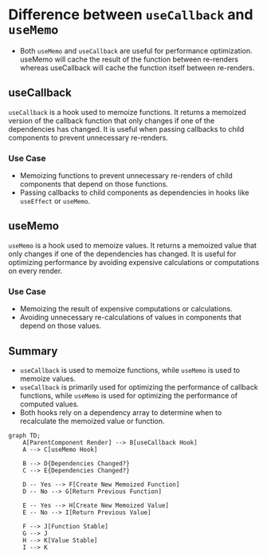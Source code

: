 # Difference between `useCallback` and `useMemo`

- Both `useMemo` and `useCallback` are useful for performance optimization.
useMemo will cache the result of the function between re-renders whereas useCallback will cache the function itself between re-renders.

## useCallback

`useCallback` is a hook used to memoize functions. It returns a memoized version of the callback function that only changes if one of the dependencies has changed. It is useful when passing callbacks to child components to prevent unnecessary re-renders.

### Use Case

- Memoizing functions to prevent unnecessary re-renders of child components that depend on those functions.
- Passing callbacks to child components as dependencies in hooks like `useEffect` or `useMemo`.

## useMemo

`useMemo` is a hook used to memoize values. It returns a memoized value that only changes if one of the dependencies has changed. It is useful for optimizing performance by avoiding expensive calculations or computations on every render.

### Use Case

- Memoizing the result of expensive computations or calculations.
- Avoiding unnecessary re-calculations of values in components that depend on those values.

## Summary

- `useCallback` is used to memoize functions, while `useMemo` is used to memoize values.
- `useCallback` is primarily used for optimizing the performance of callback functions, while `useMemo` is used for optimizing the performance of computed values.
- Both hooks rely on a dependency array to determine when to recalculate the memoized value or function.



```mermaid
graph TD;
    A[ParentComponent Render] --> B[useCallback Hook]
    A --> C[useMemo Hook]

    B --> D{Dependencies Changed?}
    C --> E{Dependencies Changed?}

    D -- Yes --> F[Create New Memoized Function]
    D -- No --> G[Return Previous Function]

    E -- Yes --> H[Create New Memoized Value]
    E -- No --> I[Return Previous Value]

    F --> J[Function Stable]
    G --> J
    H --> K[Value Stable]
    I --> K
```
